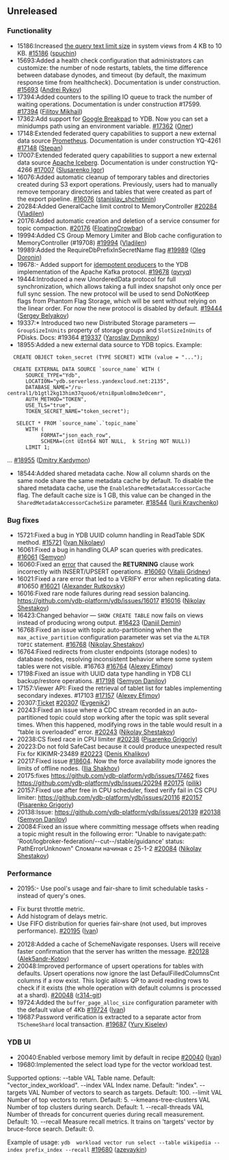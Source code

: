 ## Unreleased

### Functionality

* 15186:Increased [the query text limit size](../dev/system-views#query-metrics) in system views from 4 KB to 10 KB. [#15186](https://github.com/ydb-platform/ydb/pull/15186) ([spuchin](https://github.com/spuchin))
* 15693:Added a health check configuration that administrators can customize: the number of node restarts, tablets, the time difference between database dynodes,
and timeout (by default, the maximum response time from healthcheck). Documentation is under construction. [#15693](https://github.com/ydb-platform/ydb/pull/15693) ([Andrei Rykov](https://github.com/StekPerepolnen))
* 17394:Added counters to the spilling IO queue to track the number of waiting operations. Documentation is under construction #17599. [#17394](https://github.com/ydb-platform/ydb/pull/17394) ([Filitov Mikhail](https://github.com/lll-phill-lll))
* 17362:Add support for [Google Breakpad](https://chromium.googlesource.com/breakpad/breakpad) to YDB. Now you can set a minidumps path using an environment variable.
[#17362](https://github.com/ydb-platform/ydb/pull/17362) ([Олег](https://github.com/iddqdex))
* 17148:Extended federated query capabilities to support a new external data source [Prometheus](https://en.wikipedia.org/wiki/Prometheus_(software)). Documentation is under construction YQ-4261 [#17148](https://github.com/ydb-platform/ydb/pull/17148) ([Stepan](https://github.com/pstpn))
* 17007:Extended federated query capabilities to support a new external data source [Apache Iceberg](https://iceberg.apache.org). Documentation is under construction YQ-4266 [#17007](https://github.com/ydb-platform/ydb/pull/17007) ([Slusarenko Igor](https://github.com/buhtr))
* 16076:Added automatic cleanup of temporary tables and directories created during S3 export operations. Previously, users had to manually remove temporary directories and tables that were created as part of the export pipeline. [#16076](https://github.com/ydb-platform/ydb/pull/16076) ([stanislav_shchetinin](https://github.com/stanislav-shchetinin))
* 20284:Added GeneralCache limit control to MemoryController [#20284](https://github.com/ydb-platform/ydb/pull/20284) ([Vladilen](https://github.com/Vladilen))
* 20176:Added automatic creation and deletion of a service consumer for topic compaction. [#20176](https://github.com/ydb-platform/ydb/pull/20176) ([FloatingCrowbar](https://github.com/FloatingCrowbar))
* 19994:Added CS Group Memory Limiter and Blob cache configuration to MemoryController (#19708) [#19994](https://github.com/ydb-platform/ydb/pull/19994) ([Vladilen](https://github.com/Vladilen))
* 19989:Added the RequireDbPrefixInSecretName flag [#19989](https://github.com/ydb-platform/ydb/pull/19989) ([Oleg Doronin](https://github.com/dorooleg))
* 19678:- Added support for [idempotent producers](https://cwiki.apache.org/confluence/display/KAFKA/Idempotent+Producer) to the YDB implementation of the Apache Kafka protocol. [#19678](https://github.com/ydb-platform/ydb/pull/19678) ([qyryq](https://github.com/qyryq))
* 19444:Introduced a new UnorderedData protocol for full synchronization, which allows taking a full index snapshot only once per full sync session. The new protocol will be used to send DoNotKeep flags from Phantom Flag Storage, which will be sent without relying on the linear order. For now the new protocol is disabled by default. [#19444](https://github.com/ydb-platform/ydb/pull/19444) ([Sergey Belyakov](https://github.com/serbel324))
* 19337:* Introduced two new Distributed Storage parameters — `GroupSizeInUnits` property of storage groups and `SlotSizeInUnits` of PDisks. Docs: #19364 [#19337](https://github.com/ydb-platform/ydb/pull/19337) ([Yaroslav Dynnikov](https://github.com/rosik))
* 18955:Added a new external data source to YDB topics.
Example:
```
  CREATE OBJECT token_secret (TYPE SECRET) WITH (value = "...");

  CREATE EXTERNAL DATA SOURCE `source_name` WITH (
      SOURCE_TYPE="Ydb",
      LOCATION="ydb.serverless.yandexcloud.net:2135",
      DATABASE_NAME="/ru-central1/b1gtl2kg13him37quoo6/etni8pumlo8mo3e0cemr",
      AUTH_METHOD="TOKEN",
      USE_TLS="true",
      TOKEN_SECRET_NAME="token_secret");

   SELECT * FROM `source_name`.`topic_name`
      WITH (
           FORMAT="json_each_row",
           SCHEMA=(cnt UInt64 NOT NULL,  k String NOT NULL))
      LIMIT 1;
```
... [#18955](https://github.com/ydb-platform/ydb/pull/18955) ([Dmitry Kardymon](https://github.com/kardymonds))
* 18544:Added shared metadata cache. Now all column shards on the same node share the same metadata cache by default. To disable the shared metadata cache, use the `EnableSharedMetadataAccessorCache` flag. The default cache size is 1 GB, this value can be changed in the `SharedMetadataAccessorCacheSize` parameter. [#18544](https://github.com/ydb-platform/ydb/pull/18544) ([Iurii Kravchenko](https://github.com/XJIE6))

### Bug fixes

* 15721:Fixed a bug in YDB UUID column handling in ReadTable SDK method. [#15721](https://github.com/ydb-platform/ydb/pull/15721) ([Ivan Nikolaev](https://github.com/lex007in))
* 16061:Fixed a bug in handling OLAP scan queries with predicates. [#16061](https://github.com/ydb-platform/ydb/pull/16061) ([Semyon](https://github.com/swalrus1))
* 16060:Fixed an [error](https://github.com/ydb-platform/ydb/issues/15551) that caused the **RETURNING** clause  work incorrectly with INSERT/UPSERT operations. [#16060](https://github.com/ydb-platform/ydb/pull/16060) ([Vitalii Gridnev](https://github.com/gridnevvvit))
* 16021:Fixed a rare error that led to a VERIFY error when replicating data. #10650 [#16021](https://github.com/ydb-platform/ydb/pull/16021) ([Alexander Rutkovsky](https://github.com/alexvru))
* 16016:Fixed rare node failures during read session balancing. https://github.com/ydb-platform/ydb/issues/16017 [#16016](https://github.com/ydb-platform/ydb/pull/16016) ([Nikolay Shestakov](https://github.com/nshestakov))
* 16423:Changed behavior — `SHOW CREATE TABLE` now fails on views instead of producing wrong output. [#16423](https://github.com/ydb-platform/ydb/pull/16423) ([Daniil Demin](https://github.com/jepett0))
* 16768:Fixed an issue with topic auto-partitioning when the `max_active_partition` configuration parameter was set via the `ALTER TOPIC` statement. [#16768](https://github.com/ydb-platform/ydb/pull/16768) ([Nikolay Shestakov](https://github.com/nshestakov))
* 16764:Fixed redirects from cluster endpoints (storage nodes) to database nodes, resolving inconsistent behavior where some system tables were not visible. #16763 [#16764](https://github.com/ydb-platform/ydb/pull/16764) ([Alexey Efimov](https://github.com/adameat))
* 17198:Fixed an issue with UUID data type handling in YDB CLI backup/restore operations. [#17198](https://github.com/ydb-platform/ydb/pull/17198) ([Semyon Danilov](https://github.com/SammyVimes))
* 17157:Viewer API: Fixed the retrieval of tablet list for tables implementing secondary indexes. #17103 [#17157](https://github.com/ydb-platform/ydb/pull/17157) ([Alexey Efimov](https://github.com/adameat))
* 20307:[Ticket](https://github.com/ydb-platform/ydb/issues/20293) [#20307](https://github.com/ydb-platform/ydb/pull/20307) ([Evgenik2](https://github.com/Evgenik2))
* 20243:Fixed an issue where a CDC stream recorded in an auto-partitioned topic could stop working after the topic was split several times. When this happened, modifying rows in the table would result in a “table is overloaded” error. [#20243](https://github.com/ydb-platform/ydb/pull/20243) ([Nikolay Shestakov](https://github.com/nshestakov))
* 20238:CS fixed race in CPU limiter [#20238](https://github.com/ydb-platform/ydb/pull/20238) ([Pisarenko Grigoriy](https://github.com/GrigoriyPA))
* 20223:Do not fold SafeCast because it could produce unexpected result
Fix for KIKIMR-23489 [#20223](https://github.com/ydb-platform/ydb/pull/20223) ([Denis Khalikov](https://github.com/denis0x0D))
* 20217:Fixed issue [#18604](https://github.com/ydb-platform/ydb/issues/18604). Now the force availability mode ignores the limits of offline nodes. ([Ilia Shakhov](https://github.com/pixcc))
* 20175:fixes https://github.com/ydb-platform/ydb/issues/17462
fixes https://github.com/ydb-platform/ydb/issues/20294 [#20175](https://github.com/ydb-platform/ydb/pull/20175) ([pilik](https://github.com/pashandor789))
* 20157:Fixed use after free in CPU scheduler, fixed verify fail in CS CPU limiter: https://github.com/ydb-platform/ydb/issues/20116 [#20157](https://github.com/ydb-platform/ydb/pull/20157) ([Pisarenko Grigoriy](https://github.com/GrigoriyPA))
* 20138:Issue: https://github.com/ydb-platform/ydb/issues/20139 [#20138](https://github.com/ydb-platform/ydb/pull/20138) ([Semyon Danilov](https://github.com/SammyVimes))
* 20084:Fixed an issue where committing message offsets when reading a topic might result in the following error: "Unable to navigate:path: 'Root/logbroker-federation/--cut--/stable/guidance' status: PathErrorUnknown"
Сломали начиная с 25-1-2 [#20084](https://github.com/ydb-platform/ydb/pull/20084) ([Nikolay Shestakov](https://github.com/nshestakov))

### Performance

* 20195:- Use pool's usage and fair-share to limit schedulable tasks - instead of query's ones.
- Fix burst throttle metric.
- Add histogram of delays metric.
- Use FIFO distribution for queries fair-share (not used, but improves performance). [#20195](https://github.com/ydb-platform/ydb/pull/20195) ([Ivan](https://github.com/abyss7))
* 20128:Added a cache of SchemeNavigate responses. Users will receive faster confirmation that the server has written the message. [#20128](https://github.com/ydb-platform/ydb/pull/20128) ([Alek5andr-Kotov](https://github.com/Alek5andr-Kotov))
* 20048:Improved performance of upsert operations for tables with defaults. Upsert operations now ignore the last DefaulFilledColumnsCnt columns if a row exist. This logic allows QP to avoid reading rows to check if it exists (the whole operation with default columns is processed at a shard). [#20048](https://github.com/ydb-platform/ydb/pull/20048) ([r314-git](https://github.com/r314-git))
* 19724:Added the `buffer_page_alloc_size` configuration parameter with the default value of 4Kb [#19724](https://github.com/ydb-platform/ydb/pull/19724) ([Ivan](https://github.com/abyss7))
* 19687:Password verification is extracted to a separate actor from `TSchemeShard` local transaction. [#19687](https://github.com/ydb-platform/ydb/pull/19687) ([Yury Kiselev](https://github.com/yurikiselev))

### YDB UI

* 20040:Enabled verbose memory limit by default in recipe [#20040](https://github.com/ydb-platform/ydb/pull/20040) ([Ivan](https://github.com/abyss7))
* 19680:Implemented the select load type for the vector workload test.

Supported options:
  --table VAL             Table name.                          Default: "vector_index_workload".
  --index VAL             Index name.                          Default: "index".
  --targets VAL           Number of vectors to search as targets.                          Default: 100.
  --limit VAL             Number of top vectors to return.                          Default: 5.
  --kmeans-tree-clusters VAL                          Number of top clusters during search.                          Default: 1.
  --recall-threads VAL    Number of threads for concurrent queries during recall  measurement.                          Default: 10.
  --recall                Measure recall metrics. It trains on 'targets' vector  by bruce-force search.  Default: 0.

  
Example of usage:
`ydb  workload vector run select --table wikipedia --index prefix_index --recall` [#19680](https://github.com/ydb-platform/ydb/pull/19680) ([azevaykin](https://github.com/azevaykin))

